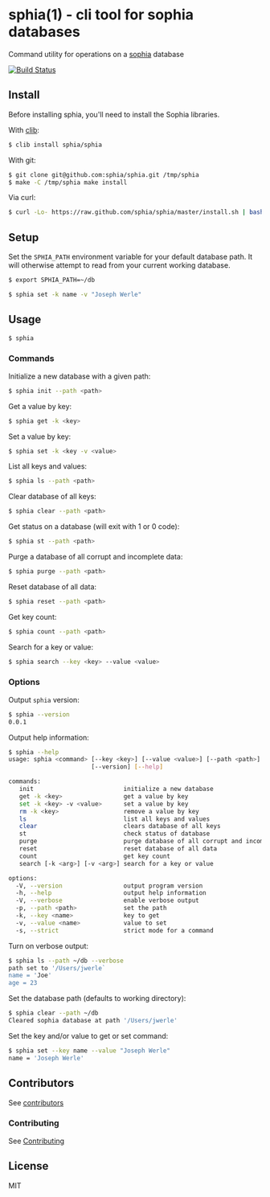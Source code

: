 sphia(1) - cli tool for sophia databases
=====

Command utility for operations on a [sophia](https://github.com/pmwkaa/sophia) database

[![Build Status](https://travis-ci.org/sphia/sphia.png?branch=master)](https://travis-ci.org/sphia/sphia)

## Install

Before installing sphia, you'll need to install the Sophia libraries.

With [clib](https://github.com/clibs/clib):

```sh
$ clib install sphia/sphia
```

With git:

```sh
$ git clone git@github.com:sphia/sphia.git /tmp/sphia
$ make -C /tmp/sphia make install
```

Via curl:

```sh
$ curl -Lo- https://raw.github.com/sphia/sphia/master/install.sh | bash
```

## Setup

Set the `SPHIA_PATH` environment variable for your default database path.
It will otherwise attempt to read from your current working database.

```sh
$ export SPHIA_PATH=~/db
```


```sh
$ sphia set -k name -v "Joseph Werle"
```


## Usage


```sh
$ sphia
```

### Commands


Initialize a new database with a given path:

```sh
$ sphia init --path <path>
```

Get a value by key:

```sh
$ sphia get -k <key>
```

Set a value by key:

```sh
$ sphia set -k <key -v <value>
```

List all keys and values:

```sh
$ sphia ls --path <path>
```

Clear database of all keys:

```sh
$ sphia clear --path <path>
```

Get status on a database (will exit with 1 or 0 code):

```sh
$ sphia st --path <path>
```

Purge a database of all corrupt and incomplete data:

```sh
$ sphia purge --path <path>
```

Reset database of all data:

```sh
$ sphia reset --path <path>
```

Get key count:

```sh
$ sphia count --path <path>
```

Search for a key or value:

```sh
$ sphia search --key <key> --value <value>
```

### Options

Output `sphia` version:

```sh
$ sphia --version
0.0.1
```

Output help information:

```sh
$ sphia --help
usage: sphia <command> [--key <key>] [--value <value>] [--path <path>]
                       [--version] [--help]

commands:
   init                         initialize a new database
   get -k <key>                 get a value by key
   set -k <key> -v <value>      set a value by key
   rm -k <key>                  remove a value by key
   ls                           list all keys and values
   clear                        clears database of all keys
   st                           check status of database
   purge                        purge database of all corrupt and incomplete data
   reset                        reset database of all data
   count                        get key count
   search [-k <arg>] [-v <arg>] search for a key or value

options:
  -V, --version                 output program version
  -h, --help                    output help information
  -V, --verbose                 enable verbose output
  -p, --path <path>             set the path
  -k, --key <name>              key to get
  -v, --value <name>            value to set
  -s, --strict                  strict mode for a command

```

Turn on verbose output:

```sh
$ sphia ls --path ~/db --verbose
path set to '/Users/jwerle`
name = 'Joe'
age = 23
```

Set the database path (defaults to working directory):

```sh
$ sphia clear --path ~/db
Cleared sophia database at path '/Users/jwerle'
```

Set the key and/or value to get or set command:

```sh
$ sphia set --key name --value "Joseph Werle"
name = 'Joseph Werle'
```

## Contributors

See [contributors](https://github.com/sphia/sphia/graphs/contributors)

### Contributing

See [Contributing](https://github.com/sphia/contributing/wiki)

## License

MIT


